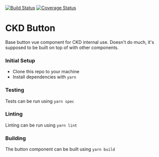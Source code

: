 [![Build Status](https://travis-ci.org/ehainer/ckd-button.svg?branch=master)](https://travis-ci.org/ehainer/ckd-button)
[![Coverage Status](https://coveralls.io/repos/github/ehainer/ckd-button/badge.svg?branch=master)](https://coveralls.io/github/ehainer/ckd-button?branch=master)

# CKD Button

Base button vue component for CKD internal use. Doesn't do much, it's supposed to be built on top of with other components.

### Initial Setup

* Clone this repo to your machine
* Install dependencies with `yarn`

### Testing

Tests can be run using `yarn spec`

### Linting

Linting can be run using `yarn lint`

### Building

The button component can be built using `yarn build`